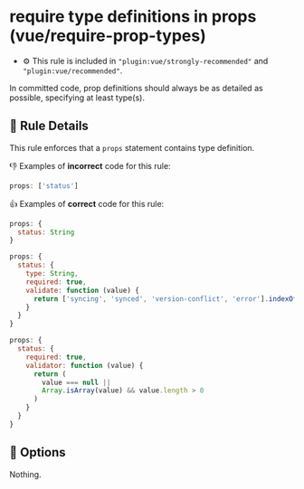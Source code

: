 # require type definitions in props (vue/require-prop-types)

- :gear: This rule is included in `"plugin:vue/strongly-recommended"` and `"plugin:vue/recommended"`.

In committed code, prop definitions should always be as detailed as possible, specifying at least type(s).

## :book: Rule Details

This rule enforces that a `props` statement contains type definition.

:-1: Examples of **incorrect** code for this rule:

```js
props: ['status']
```

:+1: Examples of **correct** code for this rule:

```js
props: {
  status: String
}
```

```js
props: {
  status: {
    type: String,
    required: true,
    validate: function (value) {
      return ['syncing', 'synced', 'version-conflict', 'error'].indexOf(value) !== -1
    }
  }
}
```

```js
props: {
  status: {
    required: true,
    validator: function (value) {
      return (
        value === null ||
        Array.isArray(value) && value.length > 0
      )
    }
  }
}
```

## :wrench: Options

Nothing.
